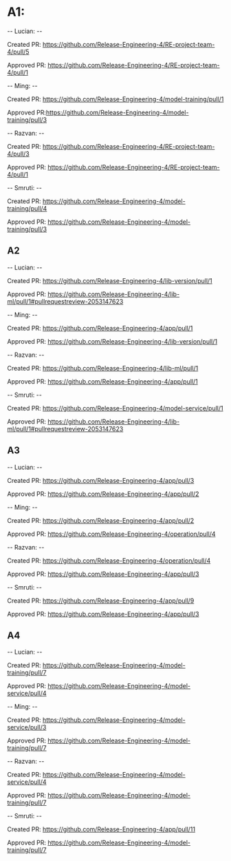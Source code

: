 # A1:

-- Lucian: --

Created PR: https://github.com/Release-Engineering-4/RE-project-team-4/pull/5

Approved PR: https://github.com/Release-Engineering-4/RE-project-team-4/pull/1

-- Ming: --

Created PR: https://github.com/Release-Engineering-4/model-training/pull/1

Approved PR:https://github.com/Release-Engineering-4/model-training/pull/3

-- Razvan: --

Created PR: https://github.com/Release-Engineering-4/RE-project-team-4/pull/3

Approved PR: https://github.com/Release-Engineering-4/RE-project-team-4/pull/1

-- Smruti: --

Created PR: https://github.com/Release-Engineering-4/model-training/pull/4

Approved PR: https://github.com/Release-Engineering-4/model-training/pull/3

## A2

-- Lucian: --

Created PR: https://github.com/Release-Engineering-4/lib-version/pull/1

Approved PR: https://github.com/Release-Engineering-4/lib-ml/pull/1#pullrequestreview-2053147623

-- Ming: --

Created PR: https://github.com/Release-Engineering-4/app/pull/1

Approved PR: https://github.com/Release-Engineering-4/lib-version/pull/1

-- Razvan: --

Created PR: https://github.com/Release-Engineering-4/lib-ml/pull/1

Approved PR: https://github.com/Release-Engineering-4/app/pull/1

-- Smruti: --

Created PR: https://github.com/Release-Engineering-4/model-service/pull/1

Approved PR: https://github.com/Release-Engineering-4/lib-ml/pull/1#pullrequestreview-2053147623

## A3

-- Lucian: --

Created PR: https://github.com/Release-Engineering-4/app/pull/3

Approved PR: https://github.com/Release-Engineering-4/app/pull/2

-- Ming: --

Created PR: https://github.com/Release-Engineering-4/app/pull/2

Approved PR: https://github.com/Release-Engineering-4/operation/pull/4

-- Razvan: --

Created PR: https://github.com/Release-Engineering-4/operation/pull/4

Approved PR: https://github.com/Release-Engineering-4/app/pull/3

-- Smruti: --

Created PR: https://github.com/Release-Engineering-4/app/pull/9

Approved PR: https://github.com/Release-Engineering-4/app/pull/3

## A4

-- Lucian: --

Created PR: https://github.com/Release-Engineering-4/model-training/pull/7

Approved PR: https://github.com/Release-Engineering-4/model-service/pull/4

-- Ming: --

Created PR: https://github.com/Release-Engineering-4/model-service/pull/3

Approved PR: https://github.com/Release-Engineering-4/model-training/pull/7

-- Razvan: --

Created PR: https://github.com/Release-Engineering-4/model-service/pull/4

Approved PR: https://github.com/Release-Engineering-4/model-training/pull/7

-- Smruti: --

Created PR: https://github.com/Release-Engineering-4/app/pull/11

Approved PR: https://github.com/Release-Engineering-4/model-training/pull/7